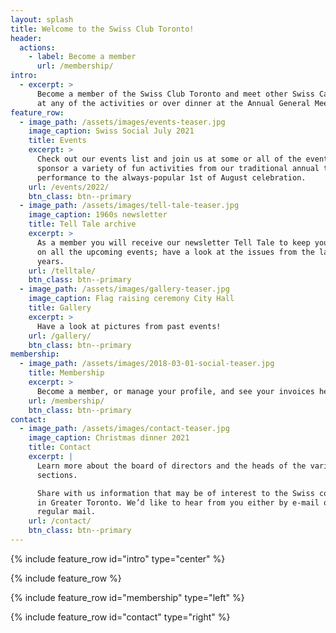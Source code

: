 ```yaml
---
layout: splash
title: Welcome to the Swiss Club Toronto!
header:
  actions:
    - label: Become a member
      url: /membership/
intro:
  - excerpt: >
      Become a member of the Swiss Club Toronto and meet other Swiss Canadians
      at any of the activities or over dinner at the Annual General Meeting.
feature_row:
  - image_path: /assets/images/events-teaser.jpg
    image_caption: Swiss Social July 2021
    title: Events
    excerpt: >
      Check out our events list and join us at some or all of the events. We
      sponsor a variety of fun activities from our traditional annual theatre
      performance to the always-popular 1st of August celebration.
    url: /events/2022/
    btn_class: btn--primary
  - image_path: /assets/images/tell-tale-teaser.jpg
    image_caption: 1960s newsletter
    title: Tell Tale archive
    excerpt: >
      As a member you will receive our newsletter Tell Tale to keep you updated
      on all the upcoming events; have a look at the issues from the last few
      years.
    url: /telltale/
    btn_class: btn--primary
  - image_path: /assets/images/gallery-teaser.jpg
    image_caption: Flag raising ceremony City Hall
    title: Gallery
    excerpt: >
      Have a look at pictures from past events!
    url: /gallery/
    btn_class: btn--primary
membership:
  - image_path: /assets/images/2018-03-01-social-teaser.jpg
    title: Membership
    excerpt: >
      Become a member, or manage your profile, and see your invoices here.
    url: /membership/
    btn_class: btn--primary
contact:
  - image_path: /assets/images/contact-teaser.jpg
    image_caption: Christmas dinner 2021
    title: Contact
    excerpt: |
      Learn more about the board of directors and the heads of the various
      sections.

      Share with us information that may be of interest to the Swiss community
      in Greater Toronto. We’d like to hear from you either by e-mail or
      regular mail.
    url: /contact/
    btn_class: btn--primary
---
```


{% include feature_row id="intro" type="center" %}

{% include feature_row %}

{% include feature_row id="membership" type="left" %}

{% include feature_row id="contact" type="right" %}
